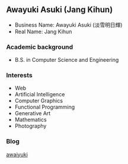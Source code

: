 ## Awayuki Asuki (Jang Kihun)

- Business Name: Awayuki Asuki (淡雪明日輝)
- Real Name: Jang Kihun

### Academic background
- B.S. in Computer Science and Engineering

### Interests
- Web
- Artificial Intelligence
- Computer Graphics
- Functional Programming
- Generative Art
- Mathematics
- Photography

### Blog
[awaiyuki](https://kihuntea.com)


<!--
**harutea/harutea** is a ✨ _special_ ✨ repository because its `README.md` (this file) appears on your GitHub profile.

Here are some ideas to get you started:

- 🔭 I’m currently working on ...
- 🌱 I’m currently learning ...
- 👯 I’m looking to collaborate on ...
- 🤔 I’m looking for help with ...
- 💬 Ask me about ...
- 📫 How to reach me: ...
- 😄 Pronouns: ...
- ⚡ Fun fact: ...
-->
